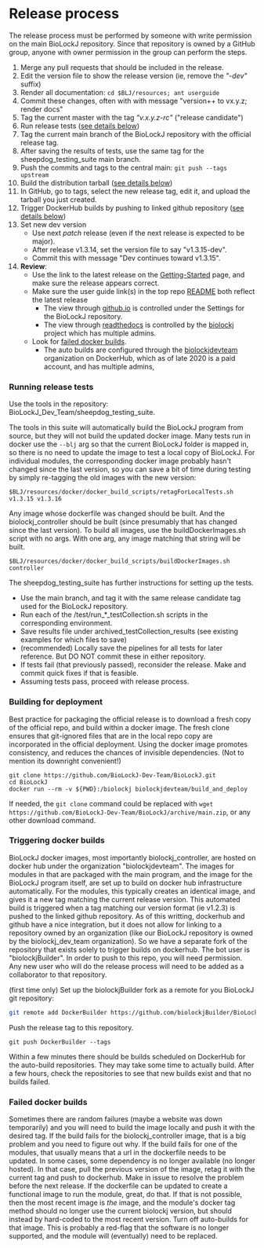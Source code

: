
# Release process

The release process must be performed by someone with write permission on the main BioLockJ repository.  Since that repository is owned by a GitHub group, anyone with owner permission in the group can perform the steps.

 1. Merge any pull requests that should be included in the release.
 1. Edit the version file to show the release version (ie, remove the _"-dev"_ suffix)
 1. Render all documentation: `cd $BLJ/resources; ant userguide`
 1. Commit these changes, often with with message "version++ to vx.y.z; render docs"
 1. Tag the current master with the tag _"v.x.y.z-rc"_ ("release candidate")
 1. Run release tests ([see details below](#running-release-tests))
 1. Tag the current main branch of the BioLockJ repository with the official release tag.
 1. After saving the results of tests, use the same tag for the sheepdog_testing_suite main branch.
 1. Push the commits and tags to the central main: `git push --tags upstream`
 1. Build the distribution tarball ([see details below](#building-for-deployment))
 1. In GitHub, go to tags, select the new release tag, edit it, and upload the tarball you just created.
 1. Trigger DockerHub builds by pushing to linked github repository ([see details below](#building-for-deployment))
 1. Set new dev version 
 	* Use next _patch_ release (even if the next release is expected to be major).  
 	* After release v1.3.14, set the version file to say "v1.3.15-dev".
	* Commit this with message "Dev continues toward v1.3.15".
 1. **Review**: 
 	 * Use the link to the latest release on the [Getting-Started](https://biolockj.readthedocs.io/en/latest/Getting-Started/) page, and make sure the release appears correct.
 	 * Make sure the user guide link(s) in the top repo [README](https://github.com/BioLockJ-Dev-Team/BioLockJ) both reflect the latest release 
	 	* The view through [github.io](https://biolockj-dev-team.github.io/BioLockJ/) is controlled under the Settings for the BioLockJ repository.
		* The view through [readthedocs](https://biolockj.readthedocs.io/en/latest/) is controlled by the [biolockj](https://readthedocs.org/dashboard/biolockj) project which has multiple admins.
	 * Look for [failed docker builds](#failed-docker-builds).	 
	 	* The auto builds are configured through the [biolockjdevteam](https://hub.docker.com/orgs/biolockjdevteam) organization on DockerHub, which as of late 2020 is a paid account, and has multiple admins, 

### Running release tests

Use the tools in the repository: BioLockJ_Dev_Team/sheepdog_testing_suite.

The tools in this suite will automatically build the BioLockJ program from source, but they will not build the updated docker image.  Many tests run in docker use the `--blj` arg so that the current BioLockJ folder is mapped in, so there is no need to update the image to test a local copy of BioLockJ.  For individual modules, the corresponding docker image probably hasn't changed since the last version, so you can save a bit of time during testing by simply re-tagging the old images with the new version: 
```
$BLJ/resources/docker/docker_build_scripts/retagForLocalTests.sh v1.3.15 v1.3.16
```
Any image whose dockerfile was changed should be built.  And the biolockj_controller should be built (since presumably that has changed since the last version).  To build all images, use the buildDockerImages.sh script with no args. With one arg, any image matching that string will be built.
```
$BLJ/resources/docker/docker_build_scripts/buildDockerImages.sh controller
```

The sheepdog_testing_suite has further instructions for setting up the tests.

 * Use the main branch, and tag it with the same release candidate tag used for the BioLockJ repository.
 * Run each of the /test/run_*_testCollection.sh scripts in the corresponding environment.
 * Save results file under archived_testCollection_results (see existing examples for which files to save)
 * (recommended) Locally save the pipelines for all tests for later reference.  But DO NOT commit these in either repository.
 * If tests fail (that previously passed), reconsider the release.  Make and commit quick fixes if that is feasible.
 * Assuming tests pass, proceed with release process.


### Building for deployment

Best practice for packaging the official release is to download a fresh copy of the official repo, and build within a docker image.  The fresh clone ensures that git-ignored files that are in the local repo copy are incorporated in the official deployment.  Using the docker image promotes consistency, and reduces the chances of invisible dependencies. (Not to mention its downright convenient!)
```
git clone https://github.com/BioLockJ-Dev-Team/BioLockJ.git
cd BioLockJ
docker run --rm -v ${PWD}:/biolockj biolockjdevteam/build_and_deploy
```

If needed, the `git clone` command could be replaced with `wget https://github.com/BioLockJ-Dev-Team/BioLockJ/archive/main.zip`, or any other download command.

### Triggering docker builds

BioLockJ docker images, most importantly biolockj_controller, are hosted on docker hub under the organization "biolockjdevteam".
The images for modules in that are packaged with the main program, and the image for the BioLockJ program itself, are set up to build on docker hub infrastructure automatically.  For the modules, this typically creates an identical image, and gives it a new tag matching the current release version.  This automated build is triggered  when a tag matching our version format (ie v1.2.3) is pushed to the linked github repository.  As of this writting, dockerhub and github have a nice integration, but it does not allow for linking to a repository owned by an organization (like our BioLockJ repository is owned by the biolockj_dev_team organization).  So we have a separate fork of the repository that exists solely to trigger builds on dockerhub.  The bot user is "biolockjBuilder".  In order to push to this repo, you will need permission.  Any new user who will do the release process will need to be added as a collaborator to that repository.

(first time only) Set up the biolockjBuilder fork as a remote for you BioLockJ git repository:
```bash
git remote add DockerBuilder https://github.com/biolockjBuilder/BioLockJ.git
```

Push the release tag to this repository.
```
git push DockerBuilder --tags
```

Within a few minutes there should be builds scheduled on DockerHub for the auto-build repositories.
They may take some time to actually build.  After a few hours, check the repositories to see that new builds exist and that no builds failed.

### Failed docker builds

Sometimes there are random failures (maybe a website was down temporarily) and you will need to build the image locally and push it with the desired tag.  If the build fails for the biolockj_controller image, that is a big problem and you need to figure out why.  If the build fails for one of the modules, that usually means that a url in the dockerfile needs to be updated.  In some cases, some dependency is no longer available (no longer hosted). In that case, pull the previous version of the image, retag it with the current tag and push to dockerhub.  Make in issue to resolve the problem before the next release.  If the dockerfile can be updated to create a functional image to run the module, great, do that.  If that is not possible, then the most recent image is _the_ image, and the module's docker tag method should no longer use the current biolockj version, but should instead by hard-coded to the most recent version.  Turn off auto-builds for that image.  This is probably a red-flag that the software is no longer supported, and the module will (eventually) need to be replaced.

